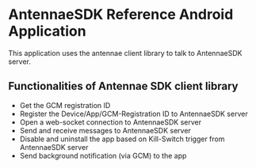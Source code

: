 # AntennaeSDK Reference Android Application

This application uses the antennae client library to talk to AntennaeSDK server.

## Functionalities of Antennae SDK client library

* Get the GCM registration ID
* Register the Device/App/GCM-Registration ID to AntennaeSDK server
* Open a web-socket connection to AntennaeSDK server
* Send and receive messages to AntennaeSDK server
* Disable and uninstall the app based on Kill-Switch trigger from AntennaeSDK server
* Send background notification (via GCM) to the app 
